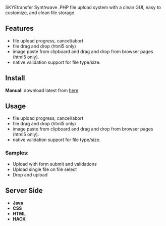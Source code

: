 SKYEtransfer
Synthwave .PHP file upload system with a clean GUI, easy to customize, and clean file storage.


## <a name="features"></a> Features
* file upload progress, cancel/abort
* file drag and drop (html5 only)
* image paste from clipboard and drag and drop from browser pages (html5 only).
* native validation support for file type/size.

## <a name="install"></a> Install
**Manual**: download latest from [here](https://github.com/NoChillFM/skyetransfer/releases/tag/Release)

## <a name="usage"></a> Usage
* file upload progress, cancel/abort
* file drag and drop (html5 only)
* image paste from clipboard and drag and drop from browser pages (html5 only).
* native validation support for file type/size.

### Samples:
* Upload with form submit and validations
* Upload single file on file select
* Drop and upload

## <a name="server"></a>Server Side
* <a name="java"></a>**Java**
* <a name="css"></a>**CSS**
* <a name="html"></a>**HTML**
* <a name="hack"></a>**HACK**
